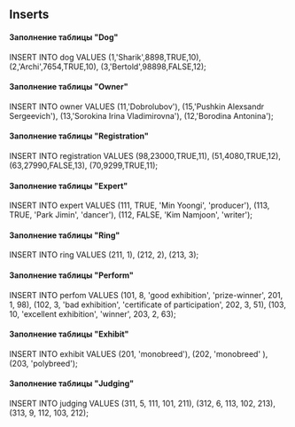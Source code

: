 ## Inserts

#### Заполнение таблицы "Dog"

INSERT INTO dog VALUES (1,'Sharik',8898,TRUE,10),
													(2,'Archi',7654,TRUE,10),
														(3,'Bertold',98898,FALSE,12);

#### Заполнение таблицы "Owner"

INSERT INTO owner VALUES (11,'Dobrolubov'), 
														(15,'Pushkin Alexsandr Sergeevich'),
															(13,'Sorokina Irina Vladimirovna'),
																(12,'Borodina Antonina');

#### Заполнение таблицы "Registration"

INSERT INTO registration VALUES (98,23000,TRUE,11), 
																(51,4080,TRUE,12), 
																	(63,27990,FALSE,13), 
																		(70,9299,TRUE,11);

#### Заполнение таблицы "Expert"

INSERT INTO expert VALUES (111, TRUE, 'Min Yoongi', 'producer'), 
														(113, TRUE, 'Park Jimin', 'dancer'), 
															(112, FALSE, 'Kim Namjoon', 'writer');

#### Заполнение таблицы "Ring"

INSERT INTO ring VALUES (211, 1),
													(212, 2),
														(213, 3);

#### Заполнение таблицы "Perform"

INSERT INTO perfom VALUES (101, 8, 'good exhibition', 'prize-winner', 201, 1, 98), 
														(102, 3, 'bad exhibition', 'certificate of participation', 202, 3, 51), 
															(103, 10, 'excellent exhibition', 'winner', 203, 2, 63);

#### Заполнение таблицы "Exhibit"

INSERT INTO exhibit VALUES (201, 'monobreed'),
														(202, 'monobreed' ),
															(203, 'polybreed');

#### Заполнение таблицы "Judging"

INSERT INTO judging VALUES (311, 5, 111, 101, 211),
														(312, 6, 113, 102, 213),
															(313, 9, 112, 103, 212);